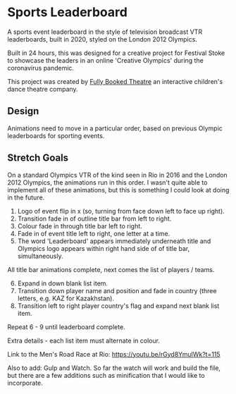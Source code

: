# Sports Leaderboard

A sports event leaderboard in the style of television broadcast VTR leaderboards, built in 2020, styled on the London 2012 Olympics.

Built in 24 hours, this was designed for a creative project for Festival Stoke to showcase the leaders in an online 'Creative Olympics' during the coronavirus pandemic.

This project was created by <a href="www.fullybookedtheatre.com">Fully Booked Theatre</a> an interactive children's dance theatre company.


## Design

Animations need to move in a particular order, based on previous Olympic leaderboards for sporting events.

## Stretch Goals

On a standard Olympics VTR of the kind seen in Rio in 2016 and the London 2012 Olympics, the animations run in this order. I wasn't quite able to implement all of these animations, but this is something I could look at doing in the future.

1. Logo of event flip in x (so, turning from face down left to face up right).
2. Transition fade in of outline title bar from left to right. 
3. Colour fade in through title bar left to right. 
4. Fade in of event title left to right, one letter at a time.
5. The word 'Leaderboard' appears immediately underneath title and Olympics logo appears within right hand side of of title bar, simultaneously.

All title bar animations complete, next comes the list of players / teams.

6. Expand in down blank list item.
7. Transition down player name and position and fade in country (three letters, e.g. KAZ for Kazakhstan).
9. Transition left to right player country's flag and expand next blank list item.

Repeat 6 - 9 until leaderboard complete.

Extra details - each list item must alternate in colour.

Link to the Men's Road Race at Rio: 
https://youtu.be/rGyd8YmulWk?t=115

Also to add: Gulp and Watch. So far the watch will work and build the file, but there are a few additions such as minification that I would like to incorporate.






